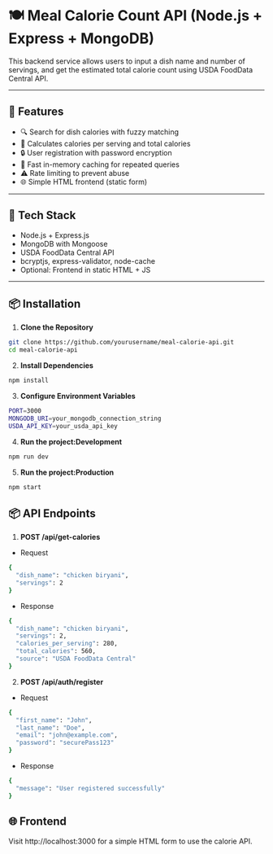 # 🍽️ Meal Calorie Count API (Node.js + Express + MongoDB)

This backend service allows users to input a dish name and number of servings, and get the estimated total calorie count using USDA FoodData Central API.

---

## 🚀 Features

- 🔍 Search for dish calories with fuzzy matching
- 🧮 Calculates calories per serving and total calories
- 🔒 User registration with password encryption
- 🚀 Fast in-memory caching for repeated queries
- ⚠️ Rate limiting to prevent abuse
- 🌐 Simple HTML frontend (static form)

---

## 🧱 Tech Stack

- Node.js + Express.js
- MongoDB with Mongoose
- USDA FoodData Central API
- bcryptjs, express-validator, node-cache
- Optional: Frontend in static HTML + JS

---

## 📦 Installation

1. **Clone the Repository**

```bash
git clone https://github.com/yourusername/meal-calorie-api.git
cd meal-calorie-api
```

2. **Install Dependencies**
```bash
npm install
```

3. **Configure Environment Variables**
```bash
PORT=3000
MONGODB_URI=your_mongodb_connection_string
USDA_API_KEY=your_usda_api_key
```

4. **Run the project:Development**
```bash
npm run dev
```

5. **Run the project:Production**
```bash
npm start
```


## 📦 API Endpoints

1. **POST /api/get-calories**
- Request
```bash
{
  "dish_name": "chicken biryani",
  "servings": 2
}
```
- Response
```bash
{
  "dish_name": "chicken biryani",
  "servings": 2,
  "calories_per_serving": 280,
  "total_calories": 560,
  "source": "USDA FoodData Central"
}
```
2. **POST /api/auth/register**
- Request
```bash
{
  "first_name": "John",
  "last_name": "Doe",
  "email": "john@example.com",
  "password": "securePass123"
}
```
- Response
```bash
{
  "message": "User registered successfully"
}
```

## 🌐 Frontend
Visit http://localhost:3000 for a simple HTML form to use the calorie API.
